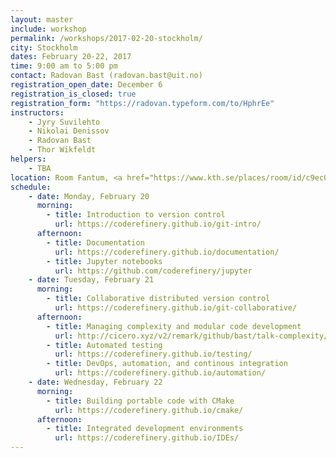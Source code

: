 ```yaml
---
layout: master
include: workshop
permalink: /workshops/2017-02-20-stockholm/
city: Stockholm
dates: February 20-22, 2017
time: 9:00 am to 5:00 pm
contact: Radovan Bast (radovan.bast@uit.no)
registration_open_date: December 6
registration_is_closed: true
registration_form: "https://radovan.typeform.com/to/HphrEe"
instructors:
    - Jyry Suvilehto
    - Nikolai Denissov
    - Radovan Bast
    - Thor Wikfeldt
helpers:
    - TBA
location: Room Fantum, <a href="https://www.kth.se/places/room/id/c9ec01ab-b536-4be6-b82a-0d52ddadb2e6" target="_blank">Lindstedtsvägen 24, F-building, 5:th floor, KTH Campus</a>.
schedule:
    - date: Monday, February 20
      morning:
        - title: Introduction to version control
          url: https://coderefinery.github.io/git-intro/
      afternoon:
        - title: Documentation
          url: https://coderefinery.github.io/documentation/
        - title: Jupyter notebooks
          url: https://github.com/coderefinery/jupyter
    - date: Tuesday, February 21
      morning:
        - title: Collaborative distributed version control
          url: https://coderefinery.github.io/git-collaborative/
      afternoon:
        - title: Managing complexity and modular code development
          url: http://cicero.xyz/v2/remark/github/bast/talk-complexity/master/talk.md/
        - title: Automated testing
          url: https://coderefinery.github.io/testing/
        - title: DevOps, automation, and continous integration
          url: https://coderefinery.github.io/automation/
    - date: Wednesday, February 22
      morning:
        - title: Building portable code with CMake
          url: https://coderefinery.github.io/cmake/
      afternoon:
        - title: Integrated development environments
          url: https://coderefinery.github.io/IDEs/
---
```

